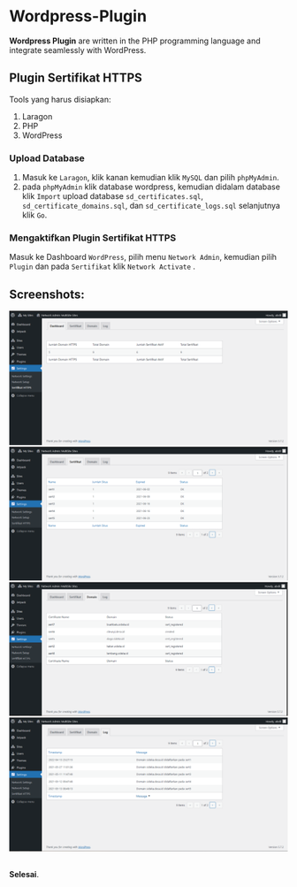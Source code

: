 # Wordpress-Plugin

**Wordpress Plugin** are written in the PHP programming language and integrate seamlessly with WordPress. 

## Plugin Sertifikat HTTPS 

Tools yang harus disiapkan:

1. Laragon
2. PHP
3. WordPress

### Upload Database

1. Masuk ke ```Laragon```, klik kanan kemudian klik ```MySQL``` dan pilih ```phpMyAdmin```.
2. pada ```phpMyAdmin``` klik database wordpress, kemudian didalam database klik ```Import``` upload database ```sd_certificates.sql```, ```sd_certificate_domains.sql```, dan ```sd_certificate_logs.sql``` selanjutnya klik ```Go```.

### Mengaktifkan Plugin Sertifikat HTTPS

Masuk ke Dashboard ```WordPress```, pilih menu ```Network Admin```, kemudian pilih ```Plugin``` dan pada ```Sertifikat``` klik ```Network Activate``` .

## Screenshots:

![Screenshot](https://raw.githubusercontent.com/abdilfaruq/wordpress-plugin/main/Screenshots/1.PNG)
![Screenshot2](https://raw.githubusercontent.com/abdilfaruq/wordpress-plugin/main/Screenshots/2.PNG)
![Screenshot3](https://raw.githubusercontent.com/abdilfaruq/wordpress-plugin/main/Screenshots/3.PNG)
![Screenshot4](https://raw.githubusercontent.com/abdilfaruq/wordpress-plugin/main/Screenshots/4.PNG)
  
##
**Selesai**.
